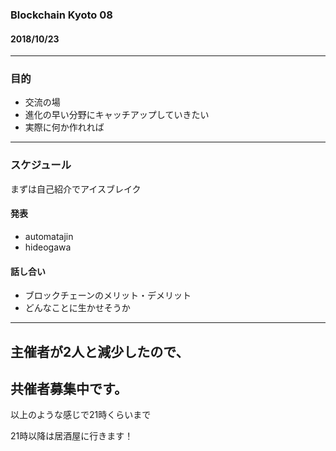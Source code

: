 ### Blockchain Kyoto 08

#### 2018/10/23

---  
### 目的

* 交流の場     
* 進化の早い分野にキャッチアップしていきたい
* 実際に何か作れれば    
     
---    
### スケジュール

まずは自己紹介でアイスブレイク     

#### 発表
* automatajin         
* hideogawa    
     
#### 話し合い
* ブロックチェーンのメリット・デメリット
* どんなことに生かせそうか     
---

## 主催者が2人と減少したので、
## 共催者募集中です。       
      
以上のような感じで21時くらいまで      
      
21時以降は居酒屋に行きます！      
     
    
     
